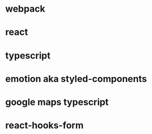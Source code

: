 # webpack
# react
# typescript
# emotion aka styled-components
# google maps typescript
# react-hooks-form
